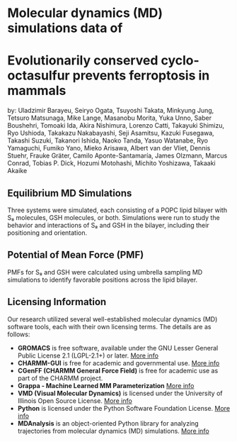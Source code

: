 # Molecular dynamics (MD) simulations data of 
# Evolutionarily conserved cyclo-octasulfur prevents ferroptosis in mammals

by: Uladzimir Barayeu, Seiryo Ogata, Tsuyoshi Takata, Minkyung Jung, Tetsuro Matsunaga, Mike Lange, Masanobu Morita, Yuka Unno, Saber Boushehri, Tomoaki Ida, Akira Nishimura, Lorenzo Catti, Takayuki Shimizu, Ryo Ushioda, Takakazu Nakabayashi, Seji Asamitsu, Kazuki Fusegawa, Takashi Suzuki, Takanori Ishida, Naoko Tanda, Yasuo Watanabe, Ryo Yamaguchi, Fumiko Yano, Mieko Arisawa, Albert van der Vliet, Dennis Stuehr, Frauke Gräter, Camilo Aponte-Santamaría, James Olzmann, Marcus Conrad, Tobias P. Dick, Hozumi Motohashi, Michito Yoshizawa, Takaaki Akaike

## Equilibrium MD Simulations
Three systems were simulated, each consisting of a POPC lipid bilayer with S₈ molecules, GSH molecules, or both. 
Simulations were run to study the behavior and interactions of S₈ and GSH in the bilayer, including their positioning and orientation. 

## Potential of Mean Force (PMF)
PMFs for S₈ and GSH were calculated using umbrella sampling MD simulations to identify favorable positions across the lipid bilayer.

## Licensing Information

Our research utilized several well-established molecular dynamics (MD) software tools, each with their own licensing terms. 
The details are as follows:

- **GROMACS** is free software, available under the GNU Lesser General Public License 2.1 (LGPL-2.1+) or later. [More info](https://bioexcel.eu/software/licenses/#gromacs)
- **CHARMM-GUI** is free for academic and governmental use. [More info](https://www.charmm-gui.org/?doc=license_cgui)
- **CGenFF (CHARMM General Force Field)** is free for academic use as part of the CHARMM project.   <!--  [More info](https://www.charmm.org/cgenff/) -->
- **Grappa - Machine Learned MM Parameterization** [More info](https://github.com/graeter-group/grappa/tree/main)
- **VMD (Visual Molecular Dynamics)** is licensed under the University of Illinois Open Source License. [More info](https://www.ks.uiuc.edu/Research/vmd/current/LICENSE.html) 
- **Python** is licensed under the Python Software Foundation License. [More info](https://docs.python.org/3/license.html)
- **MDAnalysis** is an object-oriented Python library for analyzing trajectories from molecular dynamics (MD) simulations. [More info](https://github.com/MDAnalysis/mdanalysis/blob/develop/LICENSE)